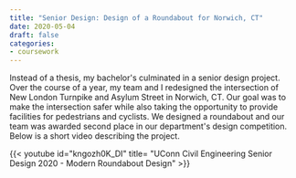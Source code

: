 ```yaml
---
title: "Senior Design: Design of a Roundabout for Norwich, CT"
date: 2020-05-04
draft: false
categories:
- coursework
---
```


Instead of a thesis, my bachelor's culminated in a senior design project. Over the course of a year, my team and I redesigned the intersection of New London Turnpike and Asylum Street in Norwich, CT. Our goal was to make the intersection safer while also taking the opportunity to provide facilities for pedestrians and cyclists. We designed a roundabout and our team was awarded second place in our department's design competition. Below is a short video describing the project.

<div class = "content-media">
{{< youtube id="kngozh0K_DI" title= "UConn Civil Engineering Senior Design 2020 - Modern Roundabout Design" >}}
</div>